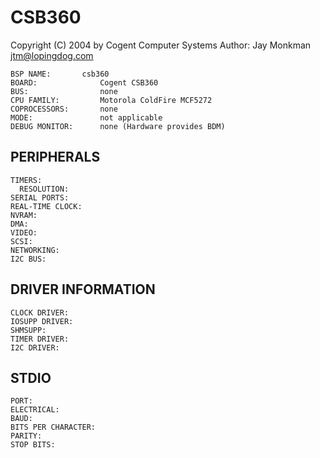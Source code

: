 CSB360
======
Copyright (C) 2004 by Cogent Computer Systems
Author: Jay Monkman <jtm@lopingdog.com>


```
BSP NAME:	    csb360
BOARD:              Cogent CSB360 
BUS:                none
CPU FAMILY:         Motorola ColdFire MCF5272
COPROCESSORS:       none
MODE:               not applicable
DEBUG MONITOR:      none (Hardware provides BDM)
```


PERIPHERALS
-----------
```
TIMERS:             
  RESOLUTION:       
SERIAL PORTS:       
REAL-TIME CLOCK:    
NVRAM:              
DMA:                
VIDEO:              
SCSI:               
NETWORKING:         
I2C BUS:            
```


DRIVER INFORMATION
------------------
```
CLOCK DRIVER:       
IOSUPP DRIVER:      
SHMSUPP:            
TIMER DRIVER:       
I2C DRIVER:         
```


STDIO
-----
```
PORT:               
ELECTRICAL:         
BAUD:               
BITS PER CHARACTER: 
PARITY:             
STOP BITS:          
```
